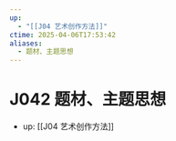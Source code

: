 ```yaml
---
up:
  - "[[J04 艺术创作方法]]"
ctime: 2025-04-06T17:53:42
aliases:
  - 题材、主题思想
---
```


# J042 题材、主题思想

- up: [[J04 艺术创作方法]]
